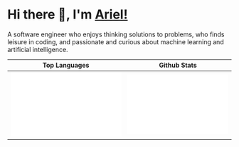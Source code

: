 # Hi there 👋, I'm [Ariel!](https://arielmagbanua.com/)

A software engineer who enjoys thinking solutions to problems, who finds leisure in coding, and passionate and curious about machine learning and artificial intelligence.

| Top Languages                                                                                                                                                                                         | Github Stats                                                                                                                                                                                        |
| ----------------------------------------------------------------------------------------------------------------------------------------------------------------------------------------------------- | --------------------------------------------------------------------------------------------------------------------------------------------------------------------------------------------------- |
| [![Top Languages](https://raw.githubusercontent.com/arielmagbanua/github-stats/da22ebf42829b2c477f7df83b9194565fdbc8314/generated/languages.svg#gh-dark-mode-only)](https://github.com/arielmagbanua) | [![Github Stats](https://raw.githubusercontent.com/arielmagbanua/github-stats/da22ebf42829b2c477f7df83b9194565fdbc8314/generated/overview.svg#gh-dark-mode-only)](https://github.com/arielmagbanua) |
